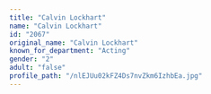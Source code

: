 ```yaml
---
title: "Calvin Lockhart"
name: "Calvin Lockhart"
id: "2067"
original_name: "Calvin Lockhart"
known_for_department: "Acting"
gender: "2"
adult: "false"
profile_path: "/nlEJUu02kFZ4Ds7nvZkm6IzhbEa.jpg"
---
```

